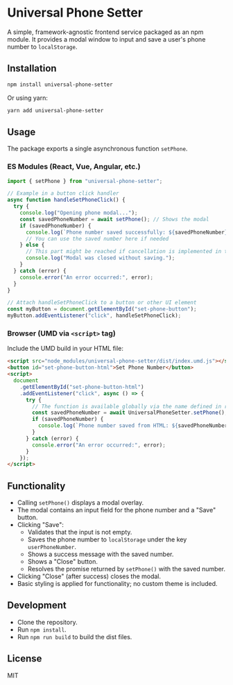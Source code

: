# Universal Phone Setter

A simple, framework-agnostic frontend service packaged as an npm module. It provides a modal window to input and save a user's phone number to `localStorage`.

## Installation

```bash
npm install universal-phone-setter
```

Or using yarn:

```bash
yarn add universal-phone-setter
```

## Usage

The package exports a single asynchronous function `setPhone`.

### ES Modules (React, Vue, Angular, etc.)

```javascript
import { setPhone } from "universal-phone-setter";

// Example in a button click handler
async function handleSetPhoneClick() {
  try {
    console.log("Opening phone modal...");
    const savedPhoneNumber = await setPhone(); // Shows the modal
    if (savedPhoneNumber) {
      console.log(`Phone number saved successfully: ${savedPhoneNumber}`);
      // You can use the saved number here if needed
    } else {
      // This part might be reached if cancellation is implemented in the future
      console.log("Modal was closed without saving.");
    }
  } catch (error) {
    console.error("An error occurred:", error);
  }
}

// Attach handleSetPhoneClick to a button or other UI element
const myButton = document.getElementById("set-phone-button");
myButton.addEventListener("click", handleSetPhoneClick);
```

### Browser (UMD via `<script>` tag)

Include the UMD build in your HTML file:

```html
<script src="node_modules/universal-phone-setter/dist/index.umd.js"></script>
<button id="set-phone-button-html">Set Phone Number</button>
<script>
  document
    .getElementById("set-phone-button-html")
    .addEventListener("click", async () => {
      try {
        // The function is available globally via the name defined in rollup.config.mjs
        const savedPhoneNumber = await UniversalPhoneSetter.setPhone();
        if (savedPhoneNumber) {
          console.log(`Phone number saved from HTML: ${savedPhoneNumber}`);
        }
      } catch (error) {
        console.error("An error occurred:", error);
      }
    });
</script>
```

## Functionality

- Calling `setPhone()` displays a modal overlay.
- The modal contains an input field for the phone number and a "Save" button.
- Clicking "Save":
  - Validates that the input is not empty.
  - Saves the phone number to `localStorage` under the key `userPhoneNumber`.
  - Shows a success message with the saved number.
  - Shows a "Close" button.
  - Resolves the promise returned by `setPhone()` with the saved number.
- Clicking "Close" (after success) closes the modal.
- Basic styling is applied for functionality; no custom theme is included.

## Development

- Clone the repository.
- Run `npm install`.
- Run `npm run build` to build the dist files.

## License

MIT
